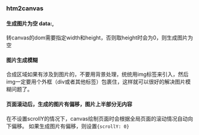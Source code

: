 ### htm2canvas

#### 生成图片为空 data:,
转canvas的dom需要指定width和height，否则取height时会为0，则生成图片为空

#### 图片生成模糊
合成区域如果有涉及到图片的，不要用背景处理，统统用img标签来引入，然后img一定要用个外框（div或者其他标签）包裹住，这样就可以很好的解决图片模糊问题了。

#### 页面滚动后，生成的图片有偏移，图片上半部分无内容
在不设置scrollY的情况下，canvas绘制页面时会根据全局页面的滚动情况自动向下偏移。
如果生成图片有偏移，则设置`{scrollY: 0}`
